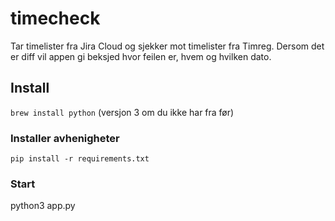 # timecheck

Tar timelister fra Jira Cloud og sjekker mot timelister fra Timreg. Dersom det er diff vil appen gi beksjed hvor feilen er, hvem og hvilken dato.

## Install

`brew install python` (versjon 3 om du ikke har fra før)

### Installer avhenigheter
`pip install -r requirements.txt`

### Start
python3 app.py
